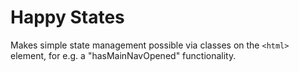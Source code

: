 # Happy States

Makes simple state management possible via classes on the `<html>` element, for e.g. a "hasMainNavOpened" functionality.
